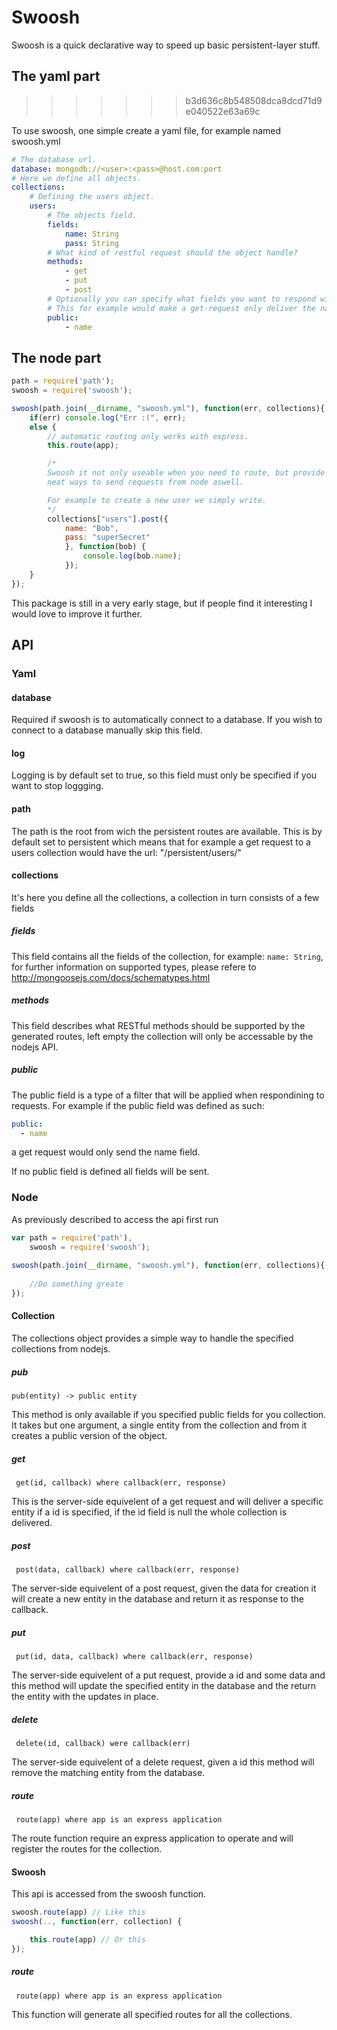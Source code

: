 # Swoosh #

Swoosh is a quick declarative way to speed up basic persistent-layer stuff.

## The yaml part ##
>>>>>>> b3d636c8b548508dca8dcd71d9e040522e63a69c

To use swoosh, one simple create a yaml file, for example named swoosh.yml
```yaml
# The database url.
database: mongodb://<user>:<pass>@host.com:port
# Here we define all objects.
collections:
	# Defining the users object.
    users:
    	# The objects field.
        fields:
            name: String
            pass: String
        # What kind of restful request should the object handle?
        methods:
            - get
            - put
            - post
        # Optionally you can specify what fields you want to respond with
        # This for example would make a get-request only deliver the name of the user.
        public:
        	- name
```

## The node part ##

```javascript
path = require('path');
swoosh = require('swoosh');

swoosh(path.join(__dirname, "swoosh.yml"), function(err, collections){
	if(err) console.log("Err :(", err);
	else {
		// automatic routing only works with express.
		this.route(app);

		/*
		Swoosh it not only useable when you need to route, but provide
		neat ways to send requests from node aswell.

		For example to create a new user we simply write.
		*/
		collections["users"].post({
			name: "Bob",
			pass: "superSecret"
			}, function(bob) {
				console.log(bob.name);
			});
	}
});
```

This package is still in a very early stage, but if people find it interesting I would love to improve it further.


## API ##

### Yaml ###

#### database ####
Required if swoosh is to automatically connect to a database.
If you wish to connect to a database manually skip this field.

#### log ####
Logging is by default set to true, so this field must only be specified if you want
to stop loggging.

#### path ####
The path is the root from wich the persistent routes are available. This is by default set to persistent
which means that for example a get request to a users collection would have the url: "/persistent/users/"

#### collections ####
It's here you define all the collections, a collection in turn consists of a few fields

##### fields #####
This field contains all the fields of the collection,
for example: `name: String`, for further information on supported types, 
please refere to http://mongoosejs.com/docs/schematypes.html

##### methods #####
This field describes what RESTful methods should be supported by the generated routes, 
left empty the collection will only be accessable by the nodejs API.

##### public #####
The public field is a type of a filter that will be applied when respondining to requests.
For example if the public field was defined as such:
```yaml
public:
  - name
```
a get request would only send the name field.

If no public field is defined all fields will be sent.

### Node ###

As previously described to access the api first run

```javascript
var path = require('path'),
    swoosh = require('swoosh');
    
swoosh(path.join(__dirname, "swoosh.yml"), function(err, collections){
	
	//Do something greate
});
```

#### Collection ####

The collections object provides a simple way to handle the specified collections from nodejs.

##### pub #####

` pub(entity) -> public entity `

This method is only available if you specified public fields for you collection.
It takes but one argument, a single entity from the collection and from it creates a public version
of the object.

##### get #####

` get(id, callback) where callback(err, response)`

This is the server-side equivelent of a get request and will
deliver a specific entity if a id is specified, if the id field is null
the whole collection is delivered.

##### post #####

` post(data, callback) where callback(err, response)`

The server-side equivelent of a post request, given the data for creation it
will create a new entity in the database and return it as response to the callback.

##### put #####

` put(id, data, callback) where callback(err, response)`

The server-side equivelent of a put request, provide a id and some data and this method will update
the specified entity in the database and the return the entity with the updates in place.

##### delete #####

` delete(id, callback) were callback(err)`

The server-side equivelent of a delete request, given a id this method will remove the matching entity from the database.

##### route #####

` route(app) where app is an express application`

The route function require an express application to operate and will register the routes for the collection.

#### Swoosh ####

This api is accessed from the swoosh function.
``` javascript
swoosh.route(app) // Like this
swoosh(.., function(err, collection) {

	this.route(app) // Or this
});
```

##### route #####

` route(app) where app is an express application`

This function will generate all specified routes for all the collections.
